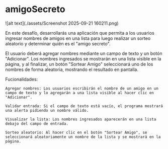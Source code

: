 # amigoSecreto

![alt text](./assets/Screenshot 2025-09-21 160211.png)

En este desafío, desarrollarás una aplicación que permita a los usuarios ingresar nombres de amigos en una lista para luego realizar un sorteo aleatorio y determinar quién es el "amigo secreto".

El usuario deberá agregar nombres mediante un campo de texto y un botón "Adicionar". Los nombres ingresados se mostrarán en una lista visible en la página, y al finalizar, un botón "Sortear Amigo" seleccionará uno de los nombres de forma aleatoria, mostrando el resultado en pantalla.

Fucionalidades:

    Agregar nombres: Los usuarios escribirán el nombre de un amigo en un campo de texto y lo agregarán a una lista visible al hacer clic en "Adicionar".

    Validar entrada: Si el campo de texto está vacío, el programa mostrará una alerta pidiendo un nombre válido.

    Visualizar la lista: Los nombres ingresados aparecerán en una lista debajo del campo de entrada.

    Sorteo aleatorio: Al hacer clic en el botón "Sortear Amigo", se seleccionará aleatoriamente un nombre de la lista y se mostrará en la página.

